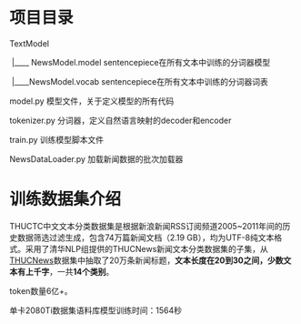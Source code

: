 # 项目目录

TextModel

​      |____ NewsModel.model          sentencepiece在所有文本中训练的分词器模型

​      |____NewsModel.vocab            sentencepiece在所有文本中训练的分词器词表

model.py                                           模型文件，关于定义模型的所有代码

tokenizer.py                                      分词器，定义自然语言映射的decoder和encoder

train.py                                              训练模型脚本文件

NewsDataLoader.py                       加载新闻数据的批次加载器

# 训练数据集介绍

THUCTC中文文本分类数据集是根据新浪新闻RSS订阅频道2005~2011年间的历史数据筛选过滤生成，包含74万篇新闻文档（2.19 GB），均为UTF-8纯文本格式。采用了清华NLP组提供的THUCNews新闻文本分类数据集的子集，从[THUCNews](https://link.zhihu.com/?target=http%3A//thuctc.thunlp.org/)数据集中抽取了20万条新闻标题，**文本长度在20到30之间，少数文本有上千字**，一共**14个类别**。

token数量6亿+。

单卡2080Ti数据集语料库模型训练时间：1564秒

